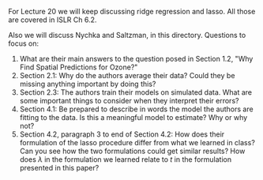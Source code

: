 For Lecture 20 we will keep discussing ridge regression and lasso.  All those are covered in ISLR Ch 6.2.  

Also we will discuss Nychka and Saltzman, in this directory.  Questions to focus on:
1. What are their main answers to the question posed in Section 1.2, "Why Find Spatial Predictions for Ozone?"
2. Section 2.1: Why do the authors average their data?  Could they be missing anything important by doing this?
3. Section 2.3: The authors train their models on simulated data.  What are some important things to consider when they interpret their errors?
4. Section 4.1: Be prepared to describe in words the model the authors are fitting to the data.  Is this a meaningful model to estimate?  Why or why not?
5. Section 4.2, paragraph 3 to end of Section 4.2:  How does their formulation of the lasso procedure differ from what we learned in class?  Can you see how the two formulations could get similar results?  How does $\lambda$ in the formulation we learned relate to $t$ in the formulation presented in this paper? 